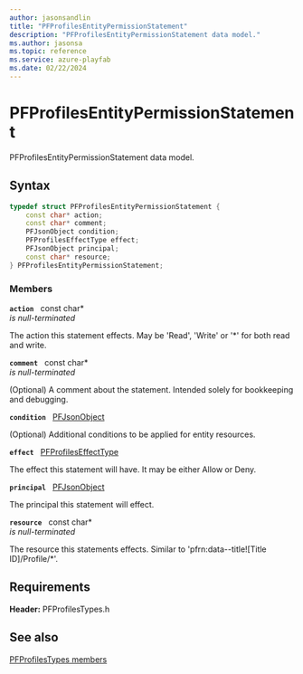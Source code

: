 ```yaml
---
author: jasonsandlin
title: "PFProfilesEntityPermissionStatement"
description: "PFProfilesEntityPermissionStatement data model."
ms.author: jasonsa
ms.topic: reference
ms.service: azure-playfab
ms.date: 02/22/2024
---
```


# PFProfilesEntityPermissionStatement  

PFProfilesEntityPermissionStatement data model.  

## Syntax  
  
```cpp
typedef struct PFProfilesEntityPermissionStatement {  
    const char* action;  
    const char* comment;  
    PFJsonObject condition;  
    PFProfilesEffectType effect;  
    PFJsonObject principal;  
    const char* resource;  
} PFProfilesEntityPermissionStatement;  
```
  
### Members  
  
**`action`** &nbsp; const char*  
*is null-terminated*  
  
The action this statement effects. May be 'Read', 'Write' or '*' for both read and write.
  
**`comment`** &nbsp; const char*  
*is null-terminated*  
  
(Optional) A comment about the statement. Intended solely for bookkeeping and debugging.
  
**`condition`** &nbsp; [PFJsonObject](../../pftypes/structs/pfjsonobject.md)  
  
(Optional) Additional conditions to be applied for entity resources.
  
**`effect`** &nbsp; [PFProfilesEffectType](../enums/pfprofileseffecttype.md)  
  
The effect this statement will have. It may be either Allow or Deny.
  
**`principal`** &nbsp; [PFJsonObject](../../pftypes/structs/pfjsonobject.md)  
  
The principal this statement will effect.
  
**`resource`** &nbsp; const char*  
*is null-terminated*  
  
The resource this statements effects. Similar to 'pfrn:data--title![Title ID]/Profile/*'.
  
  
## Requirements  
  
**Header:** PFProfilesTypes.h
  
## See also  
[PFProfilesTypes members](../pfprofilestypes_members.md)  

  
  
